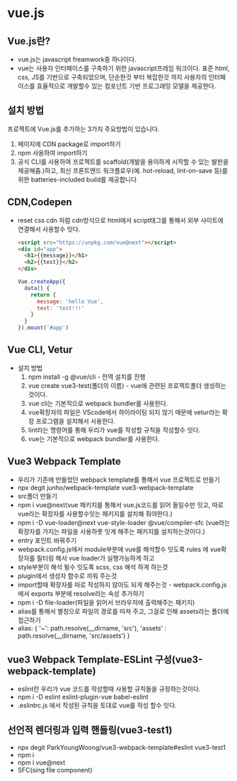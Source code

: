 # vue.js

## Vue.js란?
- vue.js는 javascript freamwork중 하나이다.
- vue는 사용자 인터페이스를 구축하기 위한 javascript프레임 워크이다. 표준 html, css, JS를 기반으로 구축되었으며, 단순한것 부터 복잡한것 까지 사용자의 인터페이스를 효율적으로 개발할수 있는 컴포넌트 기반 프로그래밍 모델을 제공한다.

## 설치 방법
프로젝트에 Vue.js를 추가하는 3가지 주요방법이 있습니다.

1. 페이지에 CDN package로 import하기
1. npm 사용하여 import하기
1. 공식 CLI를 사용하여 프로젝트를 scaffold(개발을 용이하게 시작할 수 있는 발판을 제공해줌.)하고, 최신 프론트엔드 워크플로우(예. hot-reload, lint-on-save 등)를 위한 batteries-included build를 제공합니다

## CDN,Codepen
- reset css cdn 처럼 cdn방식으로 html에서 script태그를 통해서 외부 사이트에 연결해서 사용할수 잇다.
  ``` html
  <script src="https://unpkg.com/vue@next"></script>
  <div id="app">
    <h1>{{message}}</h1>
    <h2>{{test}}</h2>
  </div>
  ```
  ``` js
  Vue.createApp({
    data() {
      return {
        message: 'hello Vue',
        test: 'test!!!'
      }
    }
  }).mount('#app')
  ```

## Vue CLI, Vetur
- 설치 방법
  1. npm install -g @vue/cli - 전역 설치를 진행
  1. vue create vue3-test(폴더의 이름) - vue에 관련된 프로젝트폴더 생성하는것이다.
  1. vue cli는 기본적으로 webpack bundler를 사용한다.
  1. vue확장자의 파일은 VScode에서 하이라이팅 되지 않기 때문에 vetur라는 확장 프로그램을 설치해서 사용한다.
  1. lint라는 명령어를 통해 우리가 vue를 작성할 규칙을 작성할수 잇다.
  1. vue는 기본적으로 webpack bundler를 사용한다.

## Vue3 Webpack Template
- 우리가 기존에 만들었던 webpack template를 통해서 vue 프로젝트로 만들기
- npx degit junho/webpack-template vue3-webpack-template
- src폴더 만들기
- npm i vue@next(vue 패키지를 통해서 vue.js코드를 읽어 들일수만 잇고, 따로 vue라는 확장자를 사용할수잇는 패키지를 설치해 줘야한다.)
- npm i -D vue-loader@next vue-style-loader @vue/compiler-sfc (vue라는 확장자를 가지는 파일을 사용하룻 잇게 해주는 패키지를 설치하는것이다.)
- entry 포인트 바꿔주기
- webpack.config.js에서 module부분에 vue를 해석할수 잇도록 rules 에 vue확장자를 필터링 해서 vue loader가 실행가능하게 하고
- style부분이 해석 될수 잇도록 scss, css 해석 하게 하는것
- plugin에서 생성자 함수로 끼워 주는것
- import할때 확장자를 따로 작성하지 않아도 되게 해주는것 - webpack.config.js에서 exports 부분에 resolve라는 속성 추가하기
- npm i -D file-loader(파일을 읽어서 브라우저에 출력해주는 패키지)
- alias를 통해서 별칭으로 파일의 경로를 따져 주고, 그걸로 인해 assets라는 폴더에 접근하기
- alias: {
      '~': path.resolve(__dirname, 'src'),
      'assets' : path.resolve(__dirname, 'src/assets')
    }

## vue3 Webpack Template-ESLint 구성(vue3-webpack-template)
- eslint란 우리가 vue 코드를 작성할때 사용할 규칙들을 규정하는것이다.
- npm i -D eslint eslint-plugin-vue babel-eslint
- .eslintrc.js 에서 작성된 규칙을 토대로 vue를 작성 할수 잇다.

## 선언적 렌더링과 입력 핸들링(vue3-test1)
- npx degit ParkYoungWoong/vue3-webpack-template#eslint vue3-test1
- npm i 
- npm i vue@next
- SFC(sing file component)